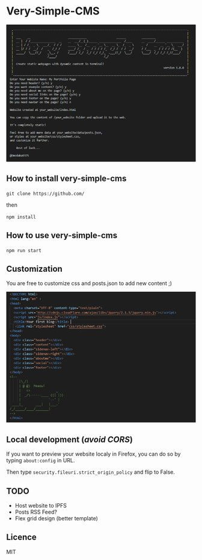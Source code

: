 # Very-Simple-CMS
![demo](images/demo.png "Demo")
## How to install very-simple-cms

`git clone https://github.com/`

then

`npm install`
## How to use very-simple-cms
`npm run start`
## Customization
You are free to customize css and posts.json to add new content ;)

![index](images/index.png "HTML")

## Local development (*avoid CORS*)
If you want to preview your website localy in Firefox, you can do so by typing `about:config` in URL.

Then type `security.fileuri.strict_origin_policy` and flip to False. 

## TODO
- Host website to IPFS
- Posts RSS Feed?
- Flex grid design (better template)
## Licence
MIT

